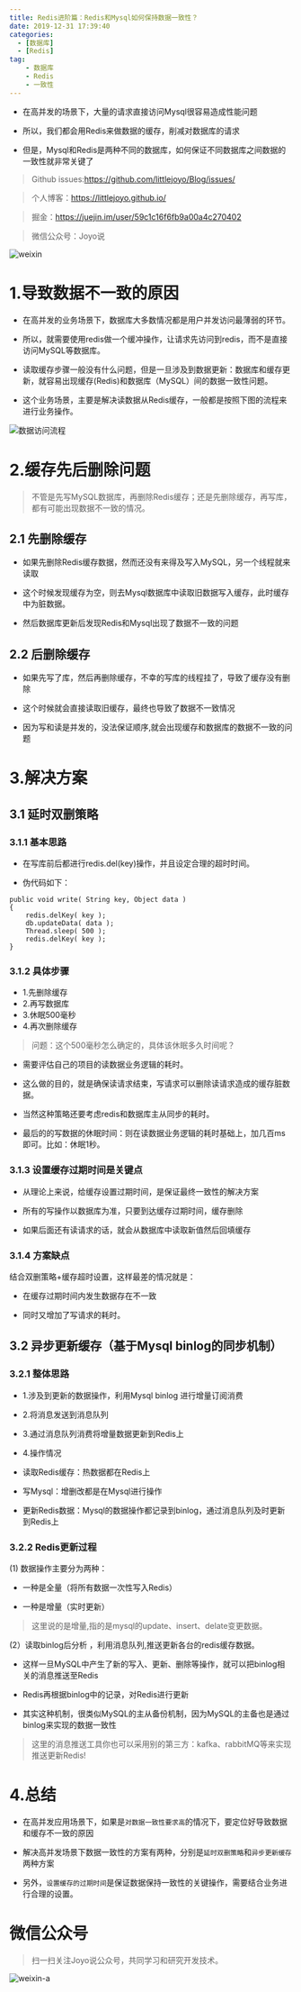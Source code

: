```yaml
---
title: Redis进阶篇：Redis和Mysql如何保持数据一致性？
date: 2019-12-31 17:39:40
categories:
  - [数据库]
  - [Redis]
tag:
    - 数据库
    - Redis
    - 一致性
---
```

- 在高并发的场景下，大量的请求直接访问Mysql很容易造成性能问题

- 所以，我们都会用Redis来做数据的缓存，削减对数据库的请求

- 但是，Mysql和Redis是两种不同的数据库，如何保证不同数据库之间数据的一致性就非常关键了

<!-- more -->

> Github issues:https://github.com/littlejoyo/Blog/issues/

> 个人博客：https://littlejoyo.github.io/

> 掘金：https://juejin.im/user/59c1c16f6fb9a00a4c270402

> 微信公众号：Joyo说

![weixin](https://i.loli.net/2020/01/11/NJIXozj5WAxgCiu.png)

# 1.导致数据不一致的原因

- 在高并发的业务场景下，数据库大多数情况都是用户并发访问最薄弱的环节。

- 所以，就需要使用redis做一个缓冲操作，让请求先访问到redis，而不是直接访问MySQL等数据库。

- 读取缓存步骤一般没有什么问题，但是一旦涉及到数据更新：数据库和缓存更新，就容易出现缓存(Redis)和数据库（MySQL）间的数据一致性问题。

- 这个业务场景，主要是解决读数据从Redis缓存，一般都是按照下图的流程来进行业务操作。

![数据访问流程](https://i.loli.net/2019/12/31/SPBRZJeArlnxtEu.png)

# 2.缓存先后删除问题

> 不管是先写MySQL数据库，再删除Redis缓存；还是先删除缓存，再写库，都有可能出现数据不一致的情况。

## 2.1 先删除缓存

- 如果先删除Redis缓存数据，然而还没有来得及写入MySQL，另一个线程就来读取

- 这个时候发现缓存为空，则去Mysql数据库中读取旧数据写入缓存，此时缓存中为脏数据。

- 然后数据库更新后发现Redis和Mysql出现了数据不一致的问题

## 2.2 后删除缓存

- 如果先写了库，然后再删除缓存，不幸的写库的线程挂了，导致了缓存没有删除

- 这个时候就会直接读取旧缓存，最终也导致了数据不一致情况

- 因为写和读是并发的，没法保证顺序,就会出现缓存和数据库的数据不一致的问题

# 3.解决方案

## 3.1 延时双删策略

### 3.1.1 基本思路

- 在写库前后都进行redis.del(key)操作，并且设定合理的超时时间。

- 伪代码如下：

```
public void write( String key, Object data )
{
	redis.delKey( key );
	db.updateData( data );
	Thread.sleep( 500 );
	redis.delKey( key );
}
```

### 3.1.2 具体步骤

- 1.先删除缓存
- 2.再写数据库
- 3.休眠500毫秒
- 4.再次删除缓存

> 问题：这个500毫秒怎么确定的，具体该休眠多久时间呢？

- 需要评估自己的项目的读数据业务逻辑的耗时。

- 这么做的目的，就是确保读请求结束，写请求可以删除读请求造成的缓存脏数据。

- 当然这种策略还要考虑redis和数据库主从同步的耗时。

- 最后的的写数据的休眠时间：则在读数据业务逻辑的耗时基础上，加几百ms即可。比如：休眠1秒。

### 3.1.3 设置缓存过期时间是关键点

- 从理论上来说，给缓存设置过期时间，是保证最终一致性的解决方案

- 所有的写操作以数据库为准，只要到达缓存过期时间，缓存删除

- 如果后面还有读请求的话，就会从数据库中读取新值然后回填缓存

### 3.1.4 方案缺点

结合双删策略+缓存超时设置，这样最差的情况就是：

- 在缓存过期时间内发生数据存在不一致

- 同时又增加了写请求的耗时。 

## 3.2 异步更新缓存（基于Mysql binlog的同步机制）

### 3.2.1 整体思路

- 1.涉及到更新的数据操作，利用Mysql binlog 进行增量订阅消费

- 2.将消息发送到消息队列

- 3.通过消息队列消费将增量数据更新到Redis上

- 4.操作情况

 - 读取Redis缓存：热数据都在Redis上

 - 写Mysql：增删改都是在Mysql进行操作

 - 更新Redis数据：Mysql的数据操作都记录到binlog，通过消息队列及时更新到Redis上

### 3.2.2 Redis更新过程

(1) 数据操作主要分为两种：

- 一种是全量（将所有数据一次性写入Redis）

- 一种是增量（实时更新）

> 这里说的是增量,指的是mysql的update、insert、delate变更数据。

(2）读取binlog后分析 ，利用消息队列,推送更新各台的redis缓存数据。

- 这样一旦MySQL中产生了新的写入、更新、删除等操作，就可以把binlog相关的消息推送至Redis

- Redis再根据binlog中的记录，对Redis进行更新

- 其实这种机制，很类似MySQL的主从备份机制，因为MySQL的主备也是通过binlog来实现的数据一致性

> 这里的消息推送工具你也可以采用别的第三方：kafka、rabbitMQ等来实现推送更新Redis!

# 4.总结

- 在高并发应用场景下，如果是`对数据一致性要求高`的情况下，要定位好导致数据和缓存不一致的原因

- 解决高并发场景下数据一致性的方案有两种，分别是`延时双删策略`和`异步更新缓存`两种方案

- 另外，`设置缓存的过期时间`是保证数据保持一致性的关键操作，需要结合业务进行合理的设置。

# 微信公众号

> 扫一扫关注Joyo说公众号，共同学习和研究开发技术。

![weixin-a](https://i.loli.net/2020/01/11/HQT8NMsmDhIkXZv.png)
